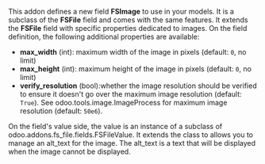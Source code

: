 This addon defines a new field **FSImage** to use in your models. It is
a subclass of the **FSFile** field and comes with the same features. It
extends the **FSFile** field with specific properties dedicated to
images. On the field definition, the following additional properties are
available:

- **max_width** (int): maximum width of the image in pixels (default:
  `0`, no limit)
- **max_height** (int): maximum height of the image in pixels (default:
  `0`, no limit)
- **verify_resolution** (bool):whether the image resolution should be
  verified to ensure it doesn't go over the maximum image resolution
  (default: `True`). See odoo.tools.image.ImageProcess for maximum image
  resolution (default: `50e6`).

On the field's value side, the value is an instance of a subclass of
odoo.addons.fs_file.fields.FSFileValue. It extends the class to allows
you to manage an alt_text for the image. The alt_text is a text that
will be displayed when the image cannot be displayed.
